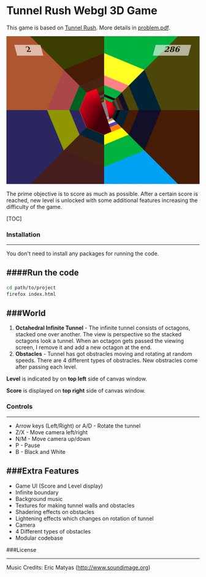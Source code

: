 Tunnel Rush Webgl 3D Game
=========================
This game is based on [Tunnel Rush]( http://www.y8.com/games/Tunnel_Rush).  More details in [problem.pdf](Assignment-3.pdf). 

![](screenshots/game2.png)

The prime objective is to score as much as possible. After a certain score is reached, new level is unlocked with some additional features increasing the difficulty of the game. 

[TOC]

### Installation
--------

You don't need to install any packages for running the code.

####Run the code
--------

```bash
cd path/to/project
firefox index.html
```

###World
-----

1. **Octahedral Infinite Tunnel** - The infinite tunnel consists of octagons, stacked one over another. The view is perspective so the stacked octagons look a tunnel. When an octagon gets passed the viewing screen, I remove it and add a new octagon at the end.
2. **Obstacles** - Tunnel has got obstracles moving and rotating at random speeds. There are 4 different types of obstracles. New obstracles come after passing each level.

**Level** is indicated by  on **top left** side of canvas window.

**Score** is displayed on **top right** side of canvas  window.

### Controls

------

- Arrow keys (Left/Right) or A/D  - Rotate the tunnel
- Z/X - Move camera left/right
- N/M - Move camera up/down
- P - Pause
- B - Black and White

###Extra Features
------

- Game UI (Score and Level display)
- Infinite boundary
- Background music
- Textures for making tunnel walls and obstacles
- Shadering effects on obstacles
- Lightening effects which changes on rotation of tunnel
- Camera
- 4 Different types of obstacles
- Modular codebase

###License

-----

Music Credits: Eric Matyas (http://www.soundimage.org)